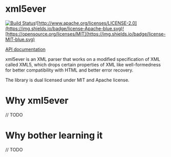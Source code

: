 # xml5ever

[![Build Status](https://travis-ci.org/Ygg01/xml5ever.svg?branch=master)](https://travis-ci.org/Ygg01/xml5ever)![http://www.apache.org/licenses/LICENSE-2.0](https://img.shields.io/badge/license-Apache-blue.svg)![https://opensource.org/licenses/MIT](https://img.shields.io/badge/license-MIT-blue.svg)

[API documentation](https://Ygg01.github.io/docs/xml5ever/xml5ever/index.html)

xml5ever is an XML parser that works on a modified specification of XML called XML5,
which drops certain properties of XML like well-formedness for better compatibility
with HTML and better error recovery.

The library is dual licensed under MIT and Apache license.

# Why xml5ever

// TODO

# Why bother learning it

// TODO
